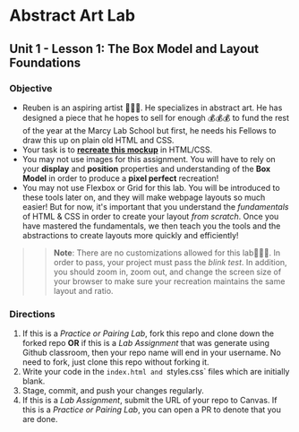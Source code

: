 # Abstract Art Lab
## Unit 1 - Lesson 1: The Box Model and Layout Foundations

### Objective
* Reuben is an aspiring artist 👨🏿‍🎨. He specializes in abstract art. He has designed a piece that he hopes to sell for enough 💰💰💰 to fund the rest of the year at the Marcy Lab School but first, he needs his Fellows to draw this up on plain old HTML and CSS.
* Your task is to [**recreate this mockup**](http://abstract-art-lab.s3-website.us-east-2.amazonaws.com/) in HTML/CSS.
* You may not use images for this assignment. You will have to rely on your **display** and **position** properties and understanding of the **Box Model** in order to produce a **pixel perfect** recreation!
*  You may not use Flexbox or Grid for this lab. You will be introduced to these tools later on, and they will make webpage layouts so much easier! But for now, it's important that you understand the *fundamentals* of HTML & CSS in order to create your layout *from scratch*. Once you have mastered the fundamentals, we then teach you the tools and the abstractions to create layouts more quickly and efficiently!

>> **Note**: There are no customizations allowed for this lab🙅🏿‍♂️. In order to pass, your project must pass the _blink test_. In addition, you should zoom in,  zoom out, and change the screen size of your browser to make sure your recreation maintains the same layout and ratio. 

### Directions
  1. If this is a *Practice or Pairing Lab*, fork this repo and clone down the forked repo **OR** if this is a *Lab Assignment* that was generate using Github classroom, then your repo name will end in your username. No need to fork, just clone this repo without forking it.
  2. Write your code in the `index.html and `styles.css` files which are initially blank.
  3. Stage, commit, and push your changes regularly.
  4. If this is a *Lab Assignment*, submit the URL of your repo to Canvas. If this is a *Practice or Pairing Lab*, you can open a PR to denote that you are done.
